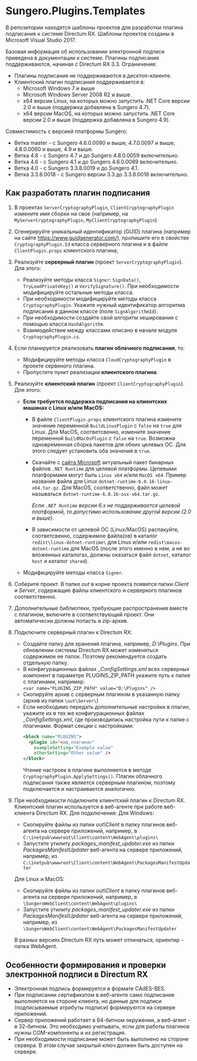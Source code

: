 # Sungero.Plugins.Templates
В репозитории находятся шаблоны проектов для разработки плагина подписания к системе Directum RX.
Шаблоны проектов созданы в Microsoft Visual Studio 2017.

Базовая информация об использовании электронной подписи приведена в документации к системе.
Плагины подписания поддерживаются, начиная с Directum RX 3.3. Ограничения:
* Плагины подписания не поддерживаются в десктоп-клиенте.
* Клиентский плагин подписания поддерживается в:
  * Microsoft Windows 7 и выше
  * Microsoft Windows Server 2008 R2 и выше.
  * x64 версии Linux, на которых можно запустить .NET Core версии 2.0 и выше (поддержка добавлена в Sungero 4.7).
  * x64 версии MacOS, на которых можно запустить .NET Core версии 2.0 и выше (поддержка добавлена в Sungero 4.9). 


Совместимость с версией платформы Sungero:
* Ветка master - с Sungero 4.6.0.0090 и выше, 4.7.0.0097 и выше, 4.8.0.0060 и выше, 4.9 и выше.
* Ветка 4.8 - с Sungero 4.7 и до Sungero 4.8.0.0059 включительно.
* Ветка 4.6 - с Sungero 4.1 и до Sungero 4.6.0.0089 включительно.
* Ветка 4.0 - с Sungero 3.3.8.0019 и до Sungero 4.1.
* Ветка 3.3.8.0018 - с Sungero версии 3.3 до 3.3.8.0018 включительно.

## Как разработать плагин подписания
1. В проектах `ServerCryptographyPlugin`, `ClientCryptographyPlugin` измените имя сборки на свое (например, на `MyServerCryptographyPlugin`, `MyClientCryptographyPlugin`)

2. Сгенерируйте уникальный идентификатор (GUID) плагина (например на сайте https://www.guidgenerator.com/), пропишите его в свойстве `CryptographyPlugin.Id` класса серверного плагина и в файле `ClientPlugin.props` клиентского плагина;

3. Реализуйте **серверный плагин** (проект `ServerCryptographyPlugin`). Для этого: 
    * Реализуйте методы класса `Signer`: `SignData()`, `TryLoadPrivateKey()` и `VerifySignature()`. При необходимости модифицируйте остальные методы класса.
    * При необходимости модифицируйте методы класса `CryptographyPlugin`. Укажите нужный идентификатор алгоритма подписания в данном классе (поле `SignAlgorithmId`).
    * При необходимости создайте свой алгоритм хеширования с помощью класса `HashAlgorithm`.
    * Взаимодействие между классами описано в начале модуля `CryptographyPlugin.cs`.

4. Если планируется реализовать **плагин облачного подписания**, то:

    - Модифицируйте методы класса `CloudCryptographyPlugin` в проекте сервеного плагина.
    - Пропустите пункт реализации **клиентского плагина**.

5. Реализуйте **клиентский плагин** (проект `ClientCryptographyPlugin`). Для этого:

    * **Если требуется поддержка подписания на клиентских машинах с Linux и/или MacOS:**

      * В файле `ClientPlugin.props` клиентского плагина измените значение переменной `BuildLinuxPlugin` c `false` на `true` для Linux. Для MacOS, соответсвенно, измените значение переменной `BuildMacOsPlugin` c `false` на `true`. Возможна одновременная сборка пакетов для обеих целевых ОС. Для этого следует установить оба значения в `true`.

      * Скачайте с [сайта Microsoft](https://dotnet.microsoft.com/en-us/download/dotnet/6.0) актуальный пакет бинарных файлов `.NET Runtime` для целевой платформы. Целевыми платформами могут быть `Linux x64` и/или `MacOS x64`. Пример названия файла для Linux `dotnet-runtime-6.0.16-linux-x64.tar.gz`.  Для MacОS, соответственно, файл может называться `dotnet-runtime-6.0.16-osx-x64.tar.gz`.

        *Если `.NET Runtime` версии 6.x не поддерживается целевой платформой, то допустимо использование другой версии (2.0 и выше)*.

      * В зависимости от целевой ОС (Linux/MacOS) распакуйте, соответсвенно, содержимое файла(ов) в каталог `redist\linux-dotnet-runtime\` для Linux и/или `redist\macos-dotnet-runtime` для MacOS (после этого именно в нем, а не во вложенных каталогах, должны оказаться файл `dotnet`, каталог `host`  и каталог `shared`).

    * Модифицируйте методы класса `Signer`.

6. Соберите проект. В папке *out* в корне проекта появятся папки *Client* и *Server*, содержащие файлы клиентского и серверного плагинов соответственно.

7. Дополнительные библиотеки, требующие распространения вместе с плагином, включите в соответствующий проект. Они автоматически должны попасть в zip-архив. 

8. Подключите серверный плагин к Directum RX:
    * Создайте папку для хранения плагина, например, *D:\Plugins*. При обновлении системы Directum RX может изменяться содержимое ее папок. Поэтому рекомендуется создать отдельную папку.
    * В конфигурационных файлах *_ConfigSettings.xml* всех серверных компонент в параметре PLUGINS_ZIP_PATH укажите путь к папке с плагинами, например:  
    ```<var name="PLUGINS_ZIP_PATH" value="D:\Plugins" />```
    * Скопируйте архив с серверным плагином в указанную папку (архив из папки `\out\Server\`)
    * Если необходимо передать дополнительные настройки в плагин, укажите их в тех же конфигурационных файлах *_ConfigSettings.xml*, где производилась настройка пути к папке с плагинами. Формат секции с настройками: 
      ```XML
      <block name="PLUGINS">
        <plugin id="<ид_плагина>"
          exampleSetting="Example value"
          otherSetting="Other value" />
      </block>
      ```
      Чтение настроек в плагине выполняется в методе `CryptographyPlugin.ApplySettings()`.
      Плагин облачного подписания также является серверным плагином, поэтому подключается и настраивается аналогично.

9. При необходимости подключите клиентский плагин к Directum RX. Клиентский плагин используется в веб-агенте при работе веб-клиента Directum RX. Для подключения:
    Для Windows:
    * Скопируйте файлы из папки *out\Client* в папку плагинов веб-агента на сервере приложений, например, в  
    ```C:\inetpub\wwwroot\Client\content\WebAgent\plugins\```
    * Запустите утилиту *packages_manifest_updater.exe* из папки *PackagesManifestUpdater* веб-агента на сервере приложений, например, из  
    ```C:\inetpub\wwwroot\Client\content\WebAgent\PackagesManifestUpdater```

    Для Linux и MacOS:
    * Скопируйте файлы из папки *out\Client* в папку плагинов веб-агента на сервере приложений, например, в  
    ```\SungeroWebClient\content\WebAgent\plugins\```
    * Запустите утилиту *packages_manifest_updater.exe* из папки *PackagesManifestUpdater* веб-агента на сервере приложений, например, из  
    ```\SungeroWebClient\content\WebAgent\PackagesManifestUpdater```

    В разных версиях Directum RX путь может отличаться, ориентир - папка WebAgent.

## Особенности формирования и проверки электронной подписи в Directum RX
* Электронная подпись формируется в формате CAdES-BES.
* При подписании сертификатом в веб-агенте само подписание выполняется на стороне клиента, но данные для подписи (подписываемые атрибуты подписи) формируются на сервере приложений.
* Сервер приложений работает в 64-битном окружении, а веб-агент - в 32-битном. Это необходимо учитывать, если для работы плагинов нужны COM-компоненты и их регистрация.
* При необходимости подписание может быть выполнено на стороне сервера. В этом случае закрытый ключ должен быть доступен на сервере.
